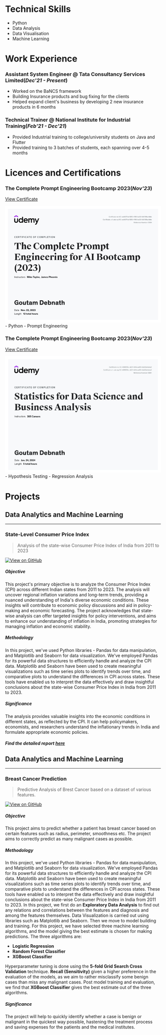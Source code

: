 # Technical Skills
- Python
- Data Analysis
- Data Visualisation
- Machine Learning

# Work Experience
### Assistant System Engineer @ Tata Consultancy Services Limited(_Dec'21 - Present_)
- Worked on the BaNCS framework
- Building Insurance products and bug fixing for the clients
- Helped expand client's business by developing 2 new insurance products in 6 months
  
### Technical Trainer @ National Institute for Industrial Training(_Feb'21 - Dec'21_)
- Provided Industrial training to college/university students on Java and Flutter
- Provided training to 3 batches of students, each spanning over 4-5 months

# Licences and Certifications
### The Complete Prompt Engineering Bootcamp 2023(_Nov'23_)
<a href="Assets/PDFs/UC-ecb907cd-53f2-4f00-be33-6c8195ee1dde.pdf">View Certificate</a>
<center><img src="Assets/Images/Screenshot 2024-02-03 182542.png"/></center>
- Python
- Prompt Engineering

### The Complete Prompt Engineering Bootcamp 2023(_Nov'23_)
<a href="Assets/PDFs/UC-469f37bc-a501-4b1b-ae02-b2a85a1edea2.pdf">View Certificate</a>
<center><img src="Assets/Images/Screenshot 2024-02-16 113125.png"/></center>
- Hypothesis Testing
- Regression Analysis


# Projects
## Data Analytics and Machine Learning
---
### State-Level Consumer Price Index
> Analysis of the state-wise Consumer Price Index of India from 2011 to 2023

[![View on GitHub](https://img.shields.io/badge/GitHub-View_on_GitHub-blue?logo=GitHub)](https://github.com/Debnath-Goutam/State-Level-CPI)
##### Objective
This project's primary objective is to analyze the Consumer Price Index (CPI) across different Indian states from 2011 to 2023. The analysis will uncover regional inflation variations and long-term trends, providing a nuanced understanding of India's diverse economic conditions. These insights will contribute to economic policy discussions and aid in policy-making and economic forecasting. The project acknowledges that state-wise analysis can offer targeted insights for policy interventions, and aims to enhance our understanding of inflation in India, promoting strategies for managing inflation and economic stability.
##### Methodology
In this project, we've used Python libraries - Pandas for data manipulation, and Matplotlib and Seaborn for data visualization. We've employed Pandas for its powerful data structures to efficiently handle and analyze the CPI data. Matplotlib and Seaborn have been used to create meaningful visualizations such as time series plots to identify trends over time, and comparative plots to understand the differences in CPI across states. These tools have enabled us to interpret the data effectively and draw insightful conclusions about the state-wise Consumer Price Index in India from 2011 to 2023.
##### Significance
The analysis provides valuable insights into the economic conditions in different states, as reflected by the CPI. It can help policymakers, economists, and researchers understand the inflationary trends in India and formulate appropriate economic policies.
##### Find the detailed report [here](https://github.com/Debnath-Goutam/State-Level-CPI/blob/main/State-wise%20Consumer%20Price%20Index%20(2011-2023)%20Analysis%20Report.pdf)

## Data Analytics and Machine Learning
---
### Breast Cancer Prediction
> Predictive Analysis of Brest Cancer based on a dataset of various features.

[![View on GitHub](https://img.shields.io/badge/GitHub-View_on_GitHub-blue?logo=GitHub)](https://github.com/Debnath-Goutam/Breast-Cancer-Prediction)
##### Objective
This project aims to predict whether a patient has breast cancer based on certain features such as radius, perimeter, smoothness etc. The project aims to correctly predict as many malignant cases as possible.
##### Methodology
In this project, we've used Python libraries - Pandas for data manipulation, and Matplotlib and Seaborn for data visualization. We've employed Pandas for its powerful data structures to efficiently handle and analyze the CPI data. Matplotlib and Seaborn have been used to create meaningful visualizations such as time series plots to identify trends over time, and comparative plots to understand the differences in CPI across states. These tools have enabled us to interpret the data effectively and draw insightful conclusions about the state-wise Consumer Price Index in India from 2011 to 2023. In this project, we first do an **Exploratory Data Analysis** to find out any relations and correlations between the features and diagnosis and among the features themselves. Data Visualization is carried out using libraries such as Matplotlib and Seaborn. Then we move to model building and training. For this project, we have selected three machine learning algorithms, and the model giving the best estimate is chosen for making predictions. The three algorithms are:
- **Logistic Regression**
- **Random Forest Classifier**
- **XGBoost Classifier**

Hyperparameter tuning is done using the **5-fold Grid Search Cross Validation** technique. **Recall (Sensitivity)** given a higher preference in the evaluation of the models, as we aim to rather misclassify some benign cases than miss any malignant cases. Post model training and evaluation, we find that **XGBoost Classifier** gives the best estimate out of the three algorithms.
##### Significance
The project will help to quickly identify whether a case is benign or malignant in the quickest way possible, hastening the treatment process and saving expenses for the patients and the medical institutes.
